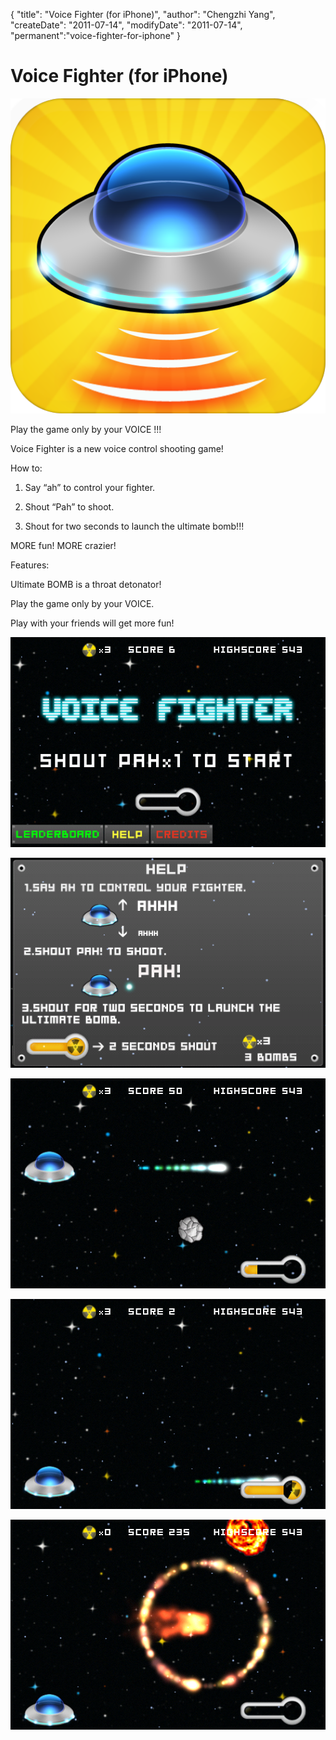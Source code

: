 {
    "title": "Voice Fighter (for iPhone)",
    "author": "Chengzhi Yang",
    "createDate": "2011-07-14",
    "modifyDate": "2011-07-14",
    "permanent":"voice-fighter-for-iphone"
}

# Voice Fighter (for iPhone)

![alt text](../attachment/vfios/512.png "Logo Title Text 1")

Play the game only by your VOICE !!!

Voice Fighter is a new voice control shooting game!

How to:

1. Say “ah” to control your fighter.

2. Shout “Pah” to shoot.

3. Shout for two seconds to launch the ultimate bomb!!!

MORE fun! MORE crazier!

Features:

Ultimate BOMB is a throat detonator!

Play the game only by your VOICE.

Play with your friends will get more fun!

![alt text](../attachment/vfios/Screenshot-2011.07.14-15.02.11.png "Logo Title Text 1")

![alt text](../attachment/vfios/Screenshot-2011.07.14-15.02.22.png "Logo Title Text 1")

![alt text](../attachment/vfios/Screenshot-2011.07.14-15.02.42.png "Logo Title Text 1")

![alt text](../attachment/vfios/Screenshot-2011.07.14-15.02.59.png "Logo Title Text 1")

![alt text](../attachment/vfios/Screenshot-2011.07.14-15.03.19.png "Logo Title Text 1")
